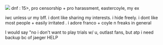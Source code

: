 ![](https://files.catbox.moe/6luig9.gif)
dnf : 15>, pro censorship + pro harassment, eastercoyle, my ex

iwc unless ur my bff. i dont like sharing my interests. i hide freely. i dont like most people + easily irritated . i adore franco + coyle n freaks in general

I would say "no i don't want to play trials w/ u, outlast fans, but atp i need backup bc of jaeger HELP
